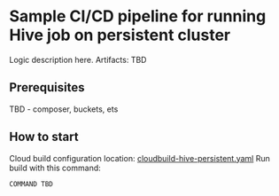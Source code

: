 # Sample CI/CD pipeline for running Hive job on persistent cluster

Logic description here.
Artifacts: TBD

## Prerequisites
TBD - composer, buckets, ets

## How to start

Cloud build configuration location: [cloudbuild-hive-persistent.yaml](../cloudbuilds/cloudbuild-hive-persistent.yaml)
Run build with this command:
```
COMMAND TBD
```
